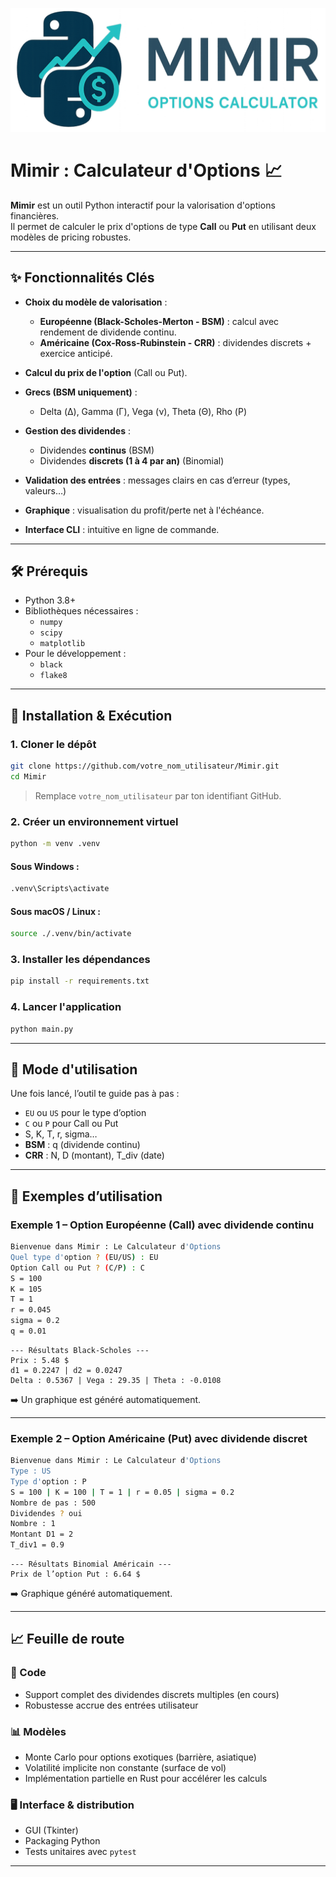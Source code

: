 ![Logo](https://raw.githubusercontent.com/nono271105/Mimir/refs/heads/main/logo.png "Logo du projet")

# Mimir : Calculateur d'Options 📈

**Mimir** est un outil Python interactif pour la valorisation d'options financières.  
Il permet de calculer le prix d'options de type **Call** ou **Put** en utilisant deux modèles de pricing robustes.

---

## ✨ Fonctionnalités Clés

- **Choix du modèle de valorisation** :
  - **Européenne (Black-Scholes-Merton - BSM)** : calcul avec rendement de dividende continu.
  - **Américaine (Cox-Ross-Rubinstein - CRR)** : dividendes discrets + exercice anticipé.
  
- **Calcul du prix de l'option** (Call ou Put).

- **Grecs (BSM uniquement)** :
  - Delta (Δ), Gamma (Γ), Vega (ν), Theta (Θ), Rho (Ρ)

- **Gestion des dividendes** :
  - Dividendes **continus** (BSM)
  - Dividendes **discrets (1 à 4 par an)** (Binomial)

- **Validation des entrées** : messages clairs en cas d’erreur (types, valeurs…)

- **Graphique** : visualisation du profit/perte net à l'échéance.

- **Interface CLI** : intuitive en ligne de commande.

---

## 🛠 Prérequis

- Python 3.8+
- Bibliothèques nécessaires :
  - `numpy`
  - `scipy`
  - `matplotlib`
- Pour le développement :
  - `black`
  - `flake8`

---

## 🚀 Installation & Exécution

### 1. Cloner le dépôt

```bash
git clone https://github.com/votre_nom_utilisateur/Mimir.git
cd Mimir
````

> Remplace `votre_nom_utilisateur` par ton identifiant GitHub.

### 2. Créer un environnement virtuel

```bash
python -m venv .venv
```

#### Sous Windows :

```bash
.venv\Scripts\activate
```

#### Sous macOS / Linux :

```bash
source ./.venv/bin/activate
```

### 3. Installer les dépendances

```bash
pip install -r requirements.txt
```

### 4. Lancer l'application

```bash
python main.py
```

---

## 📘 Mode d'utilisation

Une fois lancé, l’outil te guide pas à pas :

* `EU` ou `US` pour le type d’option
* `C` ou `P` pour Call ou Put
* S, K, T, r, sigma…
* **BSM** : q (dividende continu)
* **CRR** : N, D (montant), T\_div (date)

---

## 🧪 Exemples d’utilisation

### Exemple 1 – Option Européenne (Call) avec dividende continu

```bash
Bienvenue dans Mimir : Le Calculateur d'Options
Quel type d'option ? (EU/US) : EU
Option Call ou Put ? (C/P) : C
S = 100
K = 105
T = 1
r = 0.045
sigma = 0.2
q = 0.01
```

```
--- Résultats Black-Scholes ---
Prix : 5.48 $
d1 = 0.2247 | d2 = 0.0247
Delta : 0.5367 | Vega : 29.35 | Theta : -0.0108
```

➡️ Un graphique est généré automatiquement.

---

### Exemple 2 – Option Américaine (Put) avec dividende discret

```bash
Bienvenue dans Mimir : Le Calculateur d'Options
Type : US
Type d'option : P
S = 100 | K = 100 | T = 1 | r = 0.05 | sigma = 0.2
Nombre de pas : 500
Dividendes ? oui
Nombre : 1
Montant D1 = 2
T_div1 = 0.9
```

```
--- Résultats Binomial Américain ---
Prix de l’option Put : 6.64 $
```

➡️ Graphique généré automatiquement.

---

## 📈 Feuille de route

### 🔧 Code

* Support complet des dividendes discrets multiples (en cours)
* Robustesse accrue des entrées utilisateur

### 📊 Modèles

* Monte Carlo pour options exotiques (barrière, asiatique)
* Volatilité implicite non constante (surface de vol)
* Implémentation partielle en Rust pour accélérer les calculs

### 🖥 Interface & distribution

* GUI (Tkinter)
* Packaging Python
* Tests unitaires avec `pytest`

---